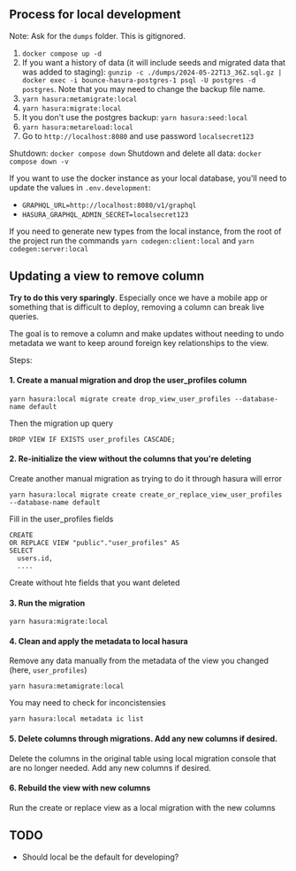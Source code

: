 ## Process for local development

Note: Ask for the `dumps` folder. This is gitignored.

1. `docker compose up -d`
2. If you want a history of data (it will include seeds and migrated data that was added to staging): `gunzip -c ./dumps/2024-05-22T13_36Z.sql.gz | docker exec -i bounce-hasura-postgres-1 psql -U postgres -d postgres`. Note that you may need to change the backup file name.
3. `yarn hasura:metamigrate:local`
4. `yarn hasura:migrate:local`
5. It you don't use the postgres backup: `yarn hasura:seed:local`
6. `yarn hasura:metareload:local`
7. Go to `http://localhost:8080` and use password `localsecret123`

Shutdown: `docker compose down`
Shutdown and delete all data: `docker compose down -v`

If you want to use the docker instance as your local database, you'll need to update the values in `.env.development`:

- `GRAPHQL_URL=http://localhost:8080/v1/graphql`
- `HASURA_GRAPHQL_ADMIN_SECRET=localsecret123`

If you need to generate new types from the local instance, from the root of the project run the commands `yarn codegen:client:local` and `yarn codegen:server:local`

## Updating a view to remove column

**Try to do this very sparingly**. Especially once we have a mobile app or something that is difficult to deploy, removing a column can break live queries.

The goal is to remove a column and make updates without needing to undo metadata we want to keep around foreign key relationships to the view.

Steps:

#### 1. Create a manual migration and drop the user_profiles column

```
yarn hasura:local migrate create drop_view_user_profiles --database-name default
```

Then the migration up query

```
DROP VIEW IF EXISTS user_profiles CASCADE;
```

#### 2. Re-initialize the view without the columns that you're deleting

Create another manual migration as trying to do it through hasura will error

```
yarn hasura:local migrate create create_or_replace_view_user_profiles --database-name default
```

Fill in the user_profiles fields

```
CREATE
OR REPLACE VIEW "public"."user_profiles" AS
SELECT
  users.id,
  ....
```

Create without hte fields that you want deleted

#### 3. Run the migration

```
yarn hasura:migrate:local
```

#### 4. Clean and apply the metadata to local hasura

Remove any data manually from the metadata of the view you changed (here, `user_profiles`)

```
yarn hasura:metamigrate:local
```

You may need to check for inconcistensies

```
yarn hasura:local metadata ic list
```

#### 5. Delete columns through migrations. Add any new columns if desired.

Delete the columns in the original table using local migration console that are no longer needed. Add any new columns if desired.

#### 6. Rebuild the view with new columns

Run the create or replace view as a local migration with the new columns

## TODO

- Should local be the default for developing?
